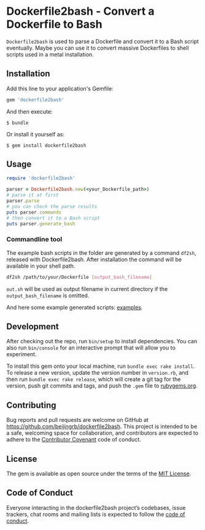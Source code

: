 # Dockerfile2bash - Convert a Dockerfile to Bash

`Dockerfile2bash` is used to parse a Dockerfile and convert it to a Bash script eventually. Maybe you can use it to convert massive Dockerfiles to shell scripts used in a metal installation.

## Installation

Add this line to your application's Gemfile:

```ruby
gem 'dockerfile2bash'
```

And then execute:

    $ bundle

Or install it yourself as:

    $ gem install dockerfile2bash

## Usage

```ruby
require 'dockerfile2bash'

parser = Dockerfile2bash.new(<your_Dockerfile_path>)
# parse it at first
parser.parse
# you can check the parse results
puts parser.commands
# then convert it to a Bash script
puts parser.generate_bash
```

### Commandline tool

The example bash scripts in the folder are generated by a command `df2sh`, released with Dockerfile2bash. After installation the command will be available in your shell path.

```bash
df2sh /path/to/your/Dockerfile [output_bash_filename]
```

`out.sh` will be used as output filename in current directory if the `output_bash_filename` is omitted.

And here some example generated scripts: [examples](./examples).

## Development

After checking out the repo, run `bin/setup` to install dependencies. You can also run `bin/console` for an interactive prompt that will allow you to experiment.

To install this gem onto your local machine, run `bundle exec rake install`. To release a new version, update the version number in `version.rb`, and then run `bundle exec rake release`, which will create a git tag for the version, push git commits and tags, and push the `.gem` file to [rubygems.org](https://rubygems.org).

## Contributing

Bug reports and pull requests are welcome on GitHub at https://github.com/beijingrb/dockerfile2bash. This project is intended to be a safe, welcoming space for collaboration, and contributors are expected to adhere to the [Contributor Covenant](http://contributor-covenant.org) code of conduct.

## License

The gem is available as open source under the terms of the [MIT License](https://opensource.org/licenses/MIT).

## Code of Conduct

Everyone interacting in the dockerfile2bash project’s codebases, issue trackers, chat rooms and mailing lists is expected to follow the [code of conduct](https://github.com/beijingrb/dockerfile2bash/blob/master/CODE_OF_CONDUCT.md).
